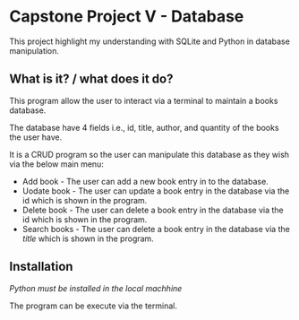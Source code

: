 # Capstone Project V - Database

This project highlight my understanding with SQLite and Python in database manipulation.

## What is it? / what does it do?

This program allow the user to interact via a terminal to maintain a books database.

The database have 4 fields i.e., id, title, author, and quantity of the books the user have.

It is a CRUD program so the user can manipulate this database as they wish via the below main menu:

* Add book - The user can add a new book entry in to the database.
* Uodate book - The user can update a book entry in the database via the id which is shown in the program.
* Delete book - The user can delete a book entry in the database via the id which is shown in the program.
* Search books - The user can delete a book entry in the database via the _title_ which is shown in the program.

## Installation

*Python must be installed in the local machhine*

The program can be execute via the terminal.
